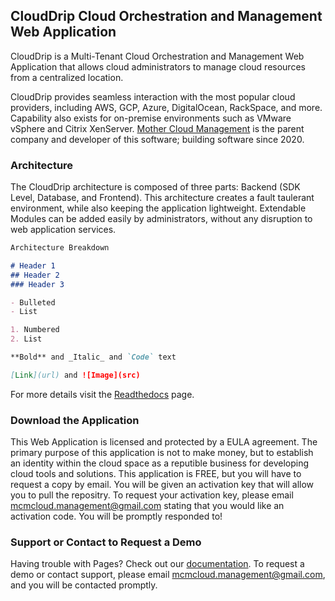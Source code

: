 ## CloudDrip Cloud Orchestration and Management Web Application

CloudDrip is a Multi-Tenant Cloud Orchestration and Management Web Application that allows cloud administrators to manage cloud resources from a centralized location.

CloudDrip provides seamless interaction with the most popular cloud providers, including AWS, GCP, Azure, DigitalOcean, RackSpace, and more.  Capability also exists for on-premise environments such as VMware vSphere and Citrix XenServer. [Mother Cloud Management](https://MotherCloudManagement.github.io/MotherCloudManagement/) is the parent company and developer of this software; building software since 2020.

### Architecture

The CloudDrip architecture is composed of three parts: Backend (SDK Level, Database, and Frontend).  This architecture creates a fault taulerant environment, while also keeping the application lightweight.  Extendable Modules can be added easily by administrators, without any disruption to web application services.


```markdown
Architecture Breakdown

# Header 1
## Header 2
### Header 3

- Bulleted
- List

1. Numbered
2. List

**Bold** and _Italic_ and `Code` text

[Link](url) and ![Image](src)
```

For more details visit the [Readthedocs](https://clouddrip.readthedocs.io/en/latest/) page.

### Download the Application

This Web Application is licensed and protected by a EULA agreement.  The primary purpose of this application is not to make money, but to establish an identity within the cloud space as a reputible business for developing cloud tools and solutions.  This application is FREE, but you will have to request a copy by email.  You will be given an activation key that will allow you to pull the repositry.  To request your activation key, please email [mcmcloud.management@gmail.com](mailto:mcmcloud.management@gmail.com) stating that you would like an activation code.  You will be promptly responded to!

### Support or Contact to Request a Demo

Having trouble with Pages? Check out our [documentation](https://clouddrip.readthedocs.io/en/latest/).  To request a demo or contact support, please email [mcmcloud.management@gmail.com](mailto:mcmcloud.management@gmail.com), and you will be contacted promptly.
